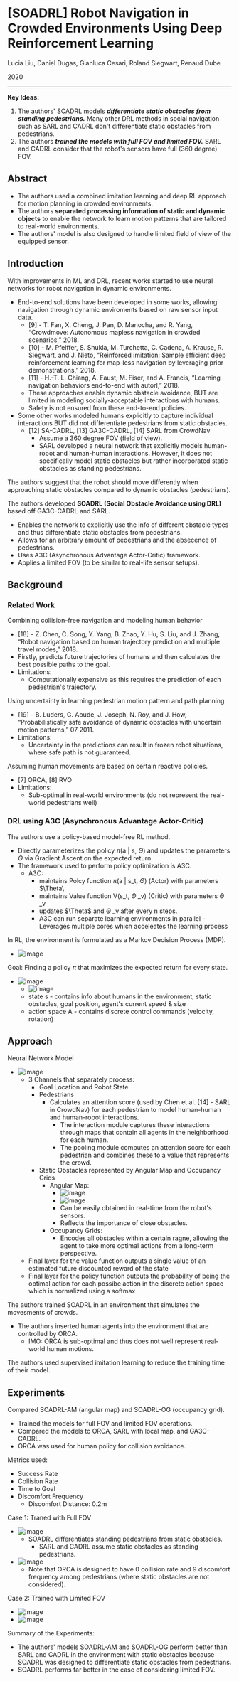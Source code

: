 # [SOADRL] Robot Navigation in Crowded Environments Using Deep Reinforcement Learning

Lucia Liu, Daniel Dugas, Gianluca Cesari, Roland Siegwart, Renaud Dube

2020

---
**Key Ideas:** 
1. The authors' SOADRL models **_differentiate static obstacles from standing pedestrians._** Many other DRL methods in social navigation such as SARL and CADRL don't differentiate static obstacles from pedestrians.
2. The authors **_trained the models with full FOV and limited FOV._** SARL and CADRL consider that the robot's sensors have full (360 degree) FOV.

## Abstract
* The authors used a combined imitation learning and deep RL approach for motion planning in crowded environments.
* The authors **separated processing information of static and dynamic objects** to enable the network to learn motion patterns that are tailored to real-world environments.
* The authors' model is also designed to handle limited field of view of the equipped sensor.

## Introduction
With improvements in ML and DRL, recent works started to use neural networks for robot navigation in dynamic environments.
* End-to-end solutions have been developed in some works, allowing navigation through dynamic enviroments based on raw sensor input data.
  * [9] - T. Fan, X. Cheng, J. Pan, D. Manocha, and R. Yang, “Crowdmove: Autonomous mapless navigation in crowded scenarios,” 2018.
  * [10] - M. Pfeiffer, S. Shukla, M. Turchetta, C. Cadena, A. Krause, R. Siegwart, and J. Nieto, “Reinforced imitation: Sample efficient deep reinforcement learning for map-less navigation by leveraging prior demonstrations,” 2018.
  * [11] - H.-T. L. Chiang, A. Faust, M. Fiser, and A. Francis, “Learning navigation behaviors end-to-end with autorl,” 2018.
  * These approaches enable dynamic obstacle avoidance, BUT are limited in modeling socially-acceptable interactions with humans.
  * Safety is not ensured from these end-to-end policies.
* Some other works modeled humans explicitly to capture individual interactions BUT did not differentiate pedestrians from static obstacles.
  * [12] SA-CADRL, [13] GA3C-CADRL, [14] SARL from CrowdNav
    * Assume a 360 degree FOV (field of view).
    * SARL developed a neural network that explicitly models human-robot and human-human interactions. However, it does not specifically model static obstacles but rather incorporated static obstacles as standing pedestrians.

The authors suggest that the robot should move differently when approaching static obstacles compared to dynamic obstacles (pedestrians).

The authors developed **SOADRL (Social Obstacle Avoidance using DRL)** based off GA3C-CADRL and SARL.
* Enables the network to explicitly use the info of different obstacle types and thus differentiate static obstacles from pedestrians.
* Allows for an arbitrary amount of pedestrians and the absecence of pedestrians.
* Uses A3C (Asynchronous Advantage Actor-Critic) framework.
* Applies a limited FOV (to be similar to real-life sensor setups).

## Background
### Related Work
Combining collision-free navigation and modeling human behavior
* [18] - Z. Chen, C. Song, Y. Yang, B. Zhao, Y. Hu, S. Liu, and J. Zhang, “Robot navigation based on human trajectory prediction and multiple travel modes,” 2018.
* Firstly, predicts future trajectories of humans and then calculates the best possible paths to the goal.
* Limitations:
  * Computationally expensive as this requires the prediction of each pedestrian's trajectory.

Using uncertainty in learning pedestrian motion pattern and path planning.
* [19] - B. Luders, G. Aoude, J. Joseph, N. Roy, and J. How, “Probabilistically safe avoidance of dynamic obstacles with uncertain motion patterns,” 07 2011.
* Limitations:
  * Uncertainty in the predictions can result in frozen robot situations, where safe path is not guaranteed.

Assuming human movements are based on certain reactive policies.
* [7] ORCA, [8] RVO
* Limitations:
  * Sub-optimal in real-world environments (do not represent the real-world pedestrians well)

### DRL using A3C (Asynchronous Advantage Actor-Critic)
The authors use a policy-based model-free RL method.
* Directly parameterizes the policy $\pi$(a | s, $\Theta$) and updates the parameters $\Theta$ via Gradient Ascent on the expected return.
* The framework used to perform policy optimization is A3C.
  * A3C:
    * maintains Polcy function $\pi$(a | s_t, $\Theta$) (Actor) with parameters $\Theta\
    * maintains Value function V(s_t, $\Theta$ _v) (Critic) with parameters $\Theta$ _v
    * updates $\Theta\$ and $\Theta$ _v after every n steps.
    * A3C can run separate learning environments in parallel - Leverages multiple cores which acceleates the learning process

In RL, the environment is formulated as a Markov Decision Process (MDP).
* ![image](https://user-images.githubusercontent.com/83327791/211128737-f42f1de8-027a-40a6-b99d-6c2626f69f00.png)

Goal: Finding a policy $\pi$ that maximizes the expected return for every state.
* ![image](https://user-images.githubusercontent.com/83327791/211128807-e012fb0b-9794-42e0-8704-656eaf77ec27.png)
  * ![image](https://user-images.githubusercontent.com/83327791/211128847-11f257dc-73c7-479d-b25c-28b7c6fd1221.png)
  * state s - contains info about humans in the environment, static obstacles, goal position, agent's current speed & size
  * action space A - contains discrete control commands (velocity, rotation)

## Approach
Neural Network Model
* ![image](https://user-images.githubusercontent.com/83327791/211129394-f98ae631-c303-43b3-857e-d519ed7bfe24.png)
  * 3 Channels that separately process:
    * Goal Location and Robot State
    * Pedestrians
      * Calculates an attention score (used by Chen et al. [14] - SARL in CrowdNav) for each pedestrian to model human-human and human-robot interactions.
        * The interaction module captures these interactions through maps that contain all agents in the neighborhood for each human.
        * The pooling module computes an attention score for each pedestrian and combines these to a value that represents the crowd.
    * Static Obstacles represented by Angular Map and Occupancy Grids
      * Angular Map:
        * ![image](https://user-images.githubusercontent.com/83327791/211129700-687381cb-de7b-4d54-9625-d1ff31b86b13.png)
        * ![image](https://user-images.githubusercontent.com/83327791/211129724-761ae5d2-676e-4707-bba3-9948f18f4e18.png)
        * Can be easily obtained in real-time from the robot's sensors.
        * Reflects the importance of close obstacles.
      * Occupancy Grids:
        *  Encodes all obstacles within a certain ragne, allowing the agent to take more optimal actions from a long-term perspective.
  * Final layer for the value function outputs a single value of an estimated future discounted reward of the state
  * Final layer for the policy function outputs the probability of being the optimal action for each possibe action in the discrete action space which is normalized using a softmax

The authors trained SOADRL in an environment that simulates the movesments of crowds.
* The authors inserted human agents into the environment that are controlled by ORCA.
  * IMO: ORCA is sub-optimal and thus does not well represent real-world human motions.

The authors used supervised imitation learning to reduce the training time of their model.

## Experiments
Compared SOADRL-AM (angular map) and SOADRL-OG (occupancy grid).
* Trained the models for full FOV and limited FOV operations.
* Compared the models to ORCA, SARL with local map, and GA3C-CADRL.
* ORCA was used for human policy for collision avoidance.

Metrics used:
* Success Rate
* Collision Rate
* Time to Goal
* Discomfort Frequency
  * Discomfort Distance: 0.2m 

Case 1: Traned with Full FOV
* ![image](https://user-images.githubusercontent.com/83327791/211174325-e8949ef9-01a0-4bbe-9bf0-8f03fc8673e5.png)
  * SOADRL differentiates standing pedestrians from static obstacles.
    * SARL and CADRL assume static obstacles as standing pedestrians.
* ![image](https://user-images.githubusercontent.com/83327791/211174388-6abeb699-4e17-4e48-9a66-63bc4b5b353d.png)
  * Note that ORCA is designed to have 0 collision rate and 9 discomfort frequency among pedestrians (where static obstacles are not considered).

Case 2: Trained with Limited FOV
* ![image](https://user-images.githubusercontent.com/83327791/211174727-5b3f6099-39fa-455a-a1e8-8184deeee4d3.png)
* ![image](https://user-images.githubusercontent.com/83327791/211174739-bf47e16a-a636-4396-a510-54798624b4b2.png)

Summary of the Experiments:
* The authors' models SOADRL-AM and SOADRL-OG perform better than SARL and CADRL in the environment with static obstacles because SOADRL was designed to differentiate static obstacles from pedestrians.
* SOADRL performs far better in the case of considering limited FOV.
